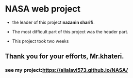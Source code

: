 # NASA web project

- the leader of this project **nazanin sharifi**.


- The most difficult part of this project was the header part.

- This project took two weeks



## Thank you for your efforts, Mr.khateri.



### see my project:https://alialavi573.github.io/NASA/
